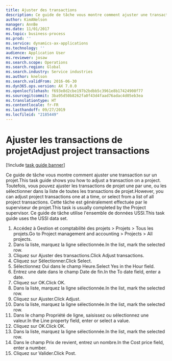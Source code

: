 ```yaml
---
title: Ajuster des transactions
description: Ce guide de tâche vous montre comment ajuster une transaction sur un projet.
author: KimANelson
manager: AnnBe
ms.date: 11/01/2017
ms.topic: business-process
ms.prod: ''
ms.service: dynamics-ax-applications
ms.technology: ''
audience: Application User
ms.reviewer: josaw
ms.search.scope: Operations
ms.search.region: Global
ms.search.industry: Service industries
ms.author: knelson
ms.search.validFrom: 2016-06-30
ms.dyn365.ops.version: AX 7.0.0
ms.openlocfilehash: f693e8d2cbe197b2bdbb5c3961e8b17424908f77
ms.sourcegitcommit: 3ba95d50b8262fa0f43d4faad76adac4d05eb3ea
ms.translationtype: HT
ms.contentlocale: fr-FR
ms.lasthandoff: 09/27/2019
ms.locfileid: "2185449"
---
```

# <a name="adjust-project-transactions"></a><span data-ttu-id="b22b1-103">Ajuster les transactions de projet</span><span class="sxs-lookup"><span data-stu-id="b22b1-103">Adjust project transactions</span></span>

[!include [task guide banner](../../includes/task-guide-banner.md)]

<span data-ttu-id="b22b1-104">Ce guide de tâche vous montre comment ajuster une transaction sur un projet.</span><span class="sxs-lookup"><span data-stu-id="b22b1-104">This task guide shows you how to adjust a transaction on a project.</span></span> <span data-ttu-id="b22b1-105">Toutefois, vous pouvez ajuster les transactions de projet une par une, ou les sélectionner dans la liste de toutes les transactions de projet.</span><span class="sxs-lookup"><span data-stu-id="b22b1-105">However, you can adjust project transactions one at a time, or select from a list of all project transactions.</span></span> <span data-ttu-id="b22b1-106">Cette tâche est généralement effectuée par le superviseur de projet.</span><span class="sxs-lookup"><span data-stu-id="b22b1-106">This task is usually completed by the Project supervisor.</span></span> <span data-ttu-id="b22b1-107">Ce guide de tâche utilise l'ensemble de données USSI.</span><span class="sxs-lookup"><span data-stu-id="b22b1-107">This task guide uses the USSI data set.</span></span>

1. <span data-ttu-id="b22b1-108">Accédez à Gestion et comptabilité des projets > Projets > Tous les projets.</span><span class="sxs-lookup"><span data-stu-id="b22b1-108">Go to Project management and accounting > Projects > All projects.</span></span> 
2. <span data-ttu-id="b22b1-109">Dans la liste, marquez la ligne sélectionnée.</span><span class="sxs-lookup"><span data-stu-id="b22b1-109">In the list, mark the selected row.</span></span> 
3. <span data-ttu-id="b22b1-110">Cliquez sur Ajuster des transactions.</span><span class="sxs-lookup"><span data-stu-id="b22b1-110">Click Adjust transactions.</span></span> 
4. <span data-ttu-id="b22b1-111">Cliquez sur Sélectionner.</span><span class="sxs-lookup"><span data-stu-id="b22b1-111">Click Select.</span></span> 
5. <span data-ttu-id="b22b1-112">Sélectionnez Oui dans le champ Heure.</span><span class="sxs-lookup"><span data-stu-id="b22b1-112">Select Yes in the Hour field.</span></span> 
6. <span data-ttu-id="b22b1-113">Entrez une date dans le champ Date de fin.</span><span class="sxs-lookup"><span data-stu-id="b22b1-113">In the To date field, enter a date.</span></span> 
7. <span data-ttu-id="b22b1-114">Cliquez sur OK.</span><span class="sxs-lookup"><span data-stu-id="b22b1-114">Click OK.</span></span> 
8. <span data-ttu-id="b22b1-115">Dans la liste, marquez la ligne sélectionnée.</span><span class="sxs-lookup"><span data-stu-id="b22b1-115">In the list, mark the selected row.</span></span> 
9. <span data-ttu-id="b22b1-116">Cliquez sur Ajuster.</span><span class="sxs-lookup"><span data-stu-id="b22b1-116">Click Adjust.</span></span> 
10. <span data-ttu-id="b22b1-117">Dans la liste, marquez la ligne sélectionnée.</span><span class="sxs-lookup"><span data-stu-id="b22b1-117">In the list, mark the selected row.</span></span> 
11. <span data-ttu-id="b22b1-118">Dans le champ Propriété de ligne, saisissez ou sélectionnez une valeur.</span><span class="sxs-lookup"><span data-stu-id="b22b1-118">In the Line property field, enter or select a value.</span></span> 
12. <span data-ttu-id="b22b1-119">Cliquez sur OK.</span><span class="sxs-lookup"><span data-stu-id="b22b1-119">Click OK.</span></span> 
13. <span data-ttu-id="b22b1-120">Dans la liste, marquez la ligne sélectionnée.</span><span class="sxs-lookup"><span data-stu-id="b22b1-120">In the list, mark the selected row.</span></span> 
14. <span data-ttu-id="b22b1-121">Dans le champ Prix de revient, entrez un nombre.</span><span class="sxs-lookup"><span data-stu-id="b22b1-121">In the Cost price field, enter a number.</span></span> 
15. <span data-ttu-id="b22b1-122">Cliquez sur Valider.</span><span class="sxs-lookup"><span data-stu-id="b22b1-122">Click Post.</span></span> 
